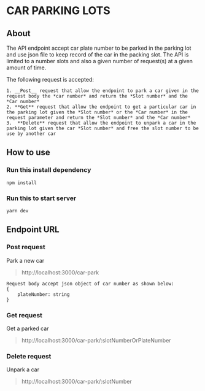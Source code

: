 # CAR PARKING LOTS

## About

The API endpoint accept car plate number to be parked in the parking lot and use json file to keep record of the car in the packing slot.
The API is limited to a number slots and also a given number of request(s) at a given amount of time.

The following request is accepted:

    1. __Post__ request that allow the endpoint to park a car given in the request body the *car number* and return the *Slot number* and the *Car number*
    2. **Get** request that allow the endpoint to get a particular car in the parking lot given the *Slot number* or the *Car number* in the request parameter and return the *Slot number* and the *Car number*
    3.  **Delete** request that allow the endpoint to unpark a car in the parking lot given the car *Slot number* and free the slot number to be use by another car

## How to use

### Run this install dependency

```
npm install
```

### Run this to start server

```
yarn dev
```

## Endpoint URL

### Post request

Park a new car

> http://localhost:3000/car-park

```
Request body accept json object of car number as shown below:
{
    plateNumber: string
}
```

### Get request

Get a parked car

> http://localhost:3000/car-park/:slotNumberOrPlateNumber

### Delete request

Unpark a car

> http://localhost:3000/car-park/:slotNumber
